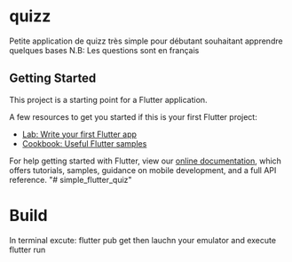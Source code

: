 # quizz

Petite application de quizz très simple pour débutant souhaitant apprendre quelques bases
N.B: Les questions sont en français

## Getting Started

This project is a starting point for a Flutter application.

A few resources to get you started if this is your first Flutter project:

- [Lab: Write your first Flutter app](https://flutter.dev/docs/get-started/codelab)
- [Cookbook: Useful Flutter samples](https://flutter.dev/docs/cookbook)

For help getting started with Flutter, view our 
[online documentation](https://flutter.dev/docs), which offers tutorials, 
samples, guidance on mobile development, and a full API reference.
"# simple_flutter_quiz" 

# Build
 In terminal excute: flutter pub get then lauchn your emulator and execute flutter run
